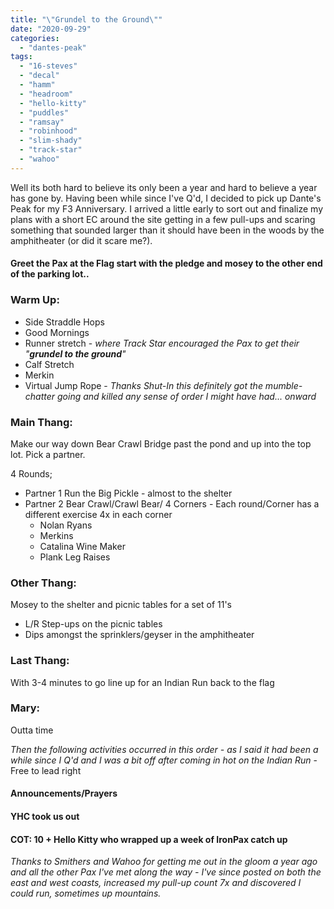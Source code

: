 ```yaml
---
title: "\"Grundel to the Ground\""
date: "2020-09-29"
categories: 
  - "dantes-peak"
tags: 
  - "16-steves"
  - "decal"
  - "hamm"
  - "headroom"
  - "hello-kitty"
  - "puddles"
  - "ramsay"
  - "robinhood"
  - "slim-shady"
  - "track-star"
  - "wahoo"
---
```


Well its both hard to believe its only been a year and hard to believe a year has gone by. Having been while since I've Q'd, I decided to pick up Dante's Peak for my F3 Anniversary. I arrived a little early to sort out and finalize my plans with a short EC around the site getting in a few pull-ups and scaring something that sounded larger than it should have been in the woods by the amphitheater (or did it scare me?).

#### Greet the Pax at the Flag start with the pledge and mosey to the other end of the parking lot..

### Warm Up:

- Side Straddle Hops
- Good Mornings
- Runner stretch - _where Track Star encouraged the Pax to get their "**grundel to the ground**"_
- Calf Stretch
- Merkin
- Virtual Jump Rope - _Thanks Shut-In this definitely got the mumble-chatter going and killed any sense of order I might have had... onward_

### Main Thang:

Make our way down Bear Crawl Bridge past the pond and up into the top lot. Pick a partner.

4 Rounds;

- Partner 1 Run the Big Pickle - almost to the shelter
- Partner 2 Bear Crawl/Crawl Bear/ 4 Corners - Each round/Corner has a different exercise 4x in each corner
    - Nolan Ryans
    - Merkins
    - Catalina Wine Maker
    - Plank Leg Raises

### Other Thang:

Mosey to the shelter and picnic tables for a set of 11's

- L/R Step-ups on the picnic tables
- Dips amongst the sprinklers/geyser in the amphitheater

### Last Thang:

With 3-4 minutes to go line up for an Indian Run back to the flag

### Mary:

Outta time

_Then the following activities occurred in this order - as I said it had been a while since I Q'd and I was a bit off after coming in hot on the Indian Run_ - Free to lead right

#### **Announcements/Prayers**

#### **YHC took us out**

#### **COT**: 10 + Hello Kitty who wrapped up a week of IronPax catch up

_Thanks to Smithers and Wahoo for getting me out in the gloom a year ago and all the other Pax I've met along the way - I've since posted on both the east and west coasts, increased my pull-up count 7x and discovered I could run, sometimes up mountains._
